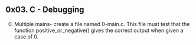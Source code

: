 ## 0x03. C - Debugging

0. Multiple mains- create a file named 0-main.c. This file must test that the function positive_or_negative() gives the correct output when given a case of 0.
